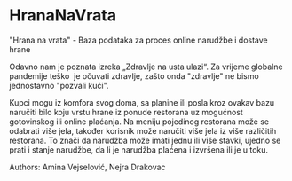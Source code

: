 # HranaNaVrata
"Hrana na vrata" - Baza podataka za proces online narudžbe i dostave hrane

Odavno nam je poznata izreka „Zdravlje na usta ulazi“. Za vrijeme globalne pandemije teško  je očuvati zdravlje, zašto onda "zdravlje" ne bismo jednostavno "pozvali kući".

Kupci mogu iz komfora svog doma, sa planine ili posla kroz ovakav bazu naručiti bilo koju vrstu hrane iz ponude restorana uz mogućnost gotovinskog ili online plaćanja. Na meniju pojedinog restorana može se odabrati više jela, također korisnik može naručiti više jela iz više različitih restorana. To znači da narudžba može imati jednu ili više stavki, ujedno se prati i stanje narudžbe, da li je narudžba plaćena i izvršena ili je u toku. 

Authors: Amina Vejselović, Nejra Drakovac
